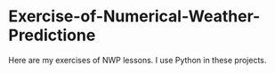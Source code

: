 # Exercise-of-Numerical-Weather-Predictione
Here are my exercises of NWP lessons. I use Python in these projects.
